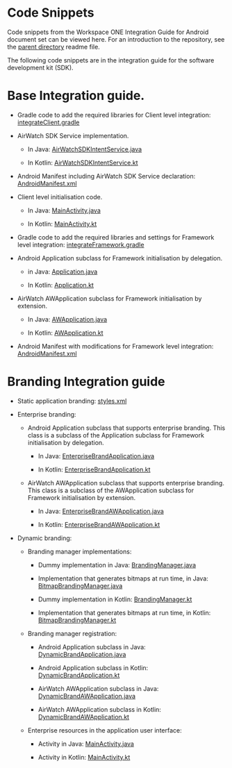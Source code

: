 # Code Snippets
Code snippets from the Workspace ONE Integration Guide for Android document set
can be viewed here. For an introduction to the repository, see the
[parent directory](..) readme file.

The following code snippets are in the integration guide for the software
development kit (SDK).

# Base Integration guide.
-   Gradle code to add the required libraries for Client level integration:
    [integrateClient.gradle](../Apps/clientKotlin/integrateClient.gradle)

-   AirWatch SDK Service implementation.

    -   In Java:
        [AirWatchSDKIntentService.java](../Apps/clientJava/src/main/java/com/example/integrationguide/AirWatchSDKIntentService.java)

    -   In Kotlin:
        [AirWatchSDKIntentService.kt](../Apps/clientKotlin/src/main/java/com/example/integrationguide/AirWatchSDKIntentService.kt)

-   Android Manifest including AirWatch SDK Service declaration:
    [AndroidManifest.xml](../Apps/clientKotlin/src/main/AndroidManifest.xml)

-   Client level initialisation code.

    -   In Java:
        [MainActivity.java](../Apps/clientJava/src/main/java/com/example/integrationguide/MainActivity.java)

    -   In Kotlin:
        [MainActivity.kt](../Apps/clientKotlin/src/main/java/com/example/integrationguide/MainActivity.kt)

-   Gradle code to add the required libraries and settings for Framework level
    integration:
    [integrateFramework.gradle](../Apps/frameworkDelegateJava/integrateFramework.gradle)

-   Android Application subclass for Framework initialisation by delegation.

    -   in Java:
        [Application.java](../Apps/frameworkDelegateJava/src/main/java/com/example/integrationguide/Application.java)

    -   In Kotlin:
        [Application.kt](../Apps/frameworkDelegateKotlin/src/main/java/com/example/integrationguide/Application.kt)

-   AirWatch AWApplication subclass for Framework initialisation by extension.

    -   In Java:
        [AWApplication.java](../Apps/frameworkExtendJava/src/main/java/com/example/integrationguide/AWApplication.java)

    -   In Kotlin:
        [AWApplication.kt](../Apps/frameworkExtendKotlin/src/main/java/com/example/integrationguide/AWApplication.kt)

-   Android Manifest with modifications for Framework level integration:
    [AndroidManifest.xml](../Apps/frameworkExtendKotlin/src/main/AndroidManifest.xml)

# Branding Integration guide
-   Static application branding:
    [styles.xml](../Apps/brandStaticDelegateJava/src/main/res/values/styles.xml)

-   Enterprise branding:

    -   Android Application subclass that supports enterprise branding. This class
        is a subclass of the Application subclass for Framework initialisation by
        delegation.

        -   In Java:
            [EnterpriseBrandApplication.java](../Apps/brandEnterpriseOnlyDelegateJava/src/main/java/com/example/integrationguide/EnterpriseBrandApplication.java)

        -   In Kotlin:
            [EnterpriseBrandApplication.kt](../Apps/brandEnterpriseOnlyDelegateKotlin/src/main/java/com/example/integrationguide/EnterpriseBrandApplication.kt)

    -   AirWatch AWApplication subclass that supports enterprise branding. This
        class is a subclass of the AWApplication subclass for Framework
        initialisation by extension.

        -   In Java:
            [EnterpriseBrandAWApplication.java](../Apps/brandEnterpriseOnlyExtendJava/src/main/java/com/example/integrationguide/EnterpriseBrandAWApplication.java)
        
        -   In Kotlin:
            [EnterpriseBrandAWApplication.kt](../Apps/brandEnterpriseOnlyExtendKotlin/src/main/java/com/example/integrationguide/EnterpriseBrandAWApplication.kt)

-   Dynamic branding:

    -   Branding manager implementations:

        -   Dummy implementation in Java:
            [BrandingManager.java](../Apps/brandDynamicDelegateJava/src/main/java/com/example/integrationguide/BrandingManager.java)

        -   Implementation that generates bitmaps at run time, in Java:
            [BitmapBrandingManager.java](../Apps/brandDynamicDelegateJava/src/main/java/com/example/integrationguide/BitmapBrandingManager.java)

        -   Dummy implementation in Kotlin:
            [BrandingManager.kt](../Apps/brandDynamicDelegateKotlin/src/main/java/com/example/integrationguide/BrandingManager.kt)

        -   Implementation that generates bitmaps at run time, in Kotlin:
            [BitmapBrandingManager.kt](../Apps/brandDynamicDelegateKotlin/src/main/java/com/example/integrationguide/BitmapBrandingManager.kt)

    -   Branding manager registration:

        -   Android Application subclass in Java:
            [DynamicBrandApplication.java](../Apps/brandDynamicDelegateJava/src/main/java/com/example/integrationguide/DynamicBrandApplication.java)

        -   Android Application subclass in Kotlin:
            [DynamicBrandApplication.kt](../Apps/brandDynamicDelegateKotlin/src/main/java/com/example/integrationguide/DynamicBrandApplication.kt)

        -   AirWatch AWApplication subclass in Java:
            [DynamicBrandAWApplication.java](../Apps/brandDynamicExtendJava/src/main/java/com/example/integrationguide/DynamicBrandAWApplication.java)

        -   AirWatch AWApplication subclass in Kotlin:
            [DynamicBrandAWApplication.kt](../Apps/brandDynamicExtendKotlin/src/main/java/com/example/integrationguide/DynamicBrandAWApplication.kt)

    -   Enterprise resources in the application user interface:

        -   Activity in Java:
            [MainActivity.java](../Apps/brandDynamicDelegateJava/src/main/java/com/example/integrationguide/MainActivity.java)

        -   Activity in Kotlin:
            [MainActivity.kt](../Apps/brandDynamicDelegateKotlin/src/main/java/com/example/integrationguide/MainActivity.kt)

